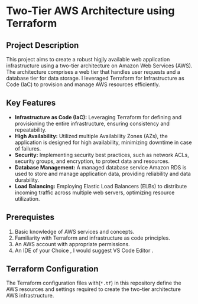 # Two-Tier AWS Architecture using Terraform

## Project Description 
This project aims to create a robust higjly available web application infrastructure using a two-tier architecture on Amazon Web Services (AWS). The architecture comprises a web tier that handles user requests and a database tier for data storage. I leveraged Terraform for Infrastructure as Code (IaC) to provision and manage AWS resources efficiently.

## Key Features

- **Infrastructure as Code (IaC):** Leveraging Terraform for defining and provisioning the entire infrastructure, ensuring consistency and repeatability.
- **High Availability:** Utilized multiple Availability Zones (AZs), the application is designed for high availability, minimizing downtime in case of failures.
- **Security:** Implementing security best practices, such as network ACLs, security groups, and encryption, to protect data and resources.
- **Database Management:** A managed database service  Amazon RDS is used to store and manage application data, providing reliability and data durability.
- **Load Balancing:** Employing Elastic Load Balancers (ELBs) to distribute incoming traffic across multiple web servers, optimizing resource utilization.

## Prerequistes
1. Basic knowledge of AWS services and concepts.<br>
2. Familiarity with Terraform and infrastructure as code principles.<br>
3. An AWS account with appropriate permissions.<br>
4. An IDE of your Choice , I would suggest VS Code Editor .<br>

## Terraform Configuration

The Terraform configuration files with(`*.tf`) in this repository define the AWS resources and settings required to create the two-tier architecture AWS infrastructure.
